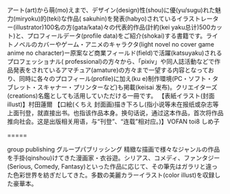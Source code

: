 アート(art)から萌(mo)えまで、デザイン(design)性(shou)に優(yu/sugu)れた魅力(miryoku)的(teki)な作品(
sakuhin)を発表(habyo)されているイラストレーター(illustrator)100名の方(gata/kata)々の代表的作品(計約(kei yaku总计)500カット)と、プロフィールデータ(profile data)をご紹介(shokai)する書籍です。ライトノベルのカバーやゲーム・アニメのキャラクタ(light novel no cover game anime no character)ー原案など商業フィールド(field)で活躍(katsuyaku)されるプロフェッショナル( professional)の方々から、「pixiv」や同人誌活動などで作品発表をされているアマチュア(amature)の方々まで一望する内容となっており、同時に各々のプロフィール(profile)に加え(ku e)制作環境(PC・ソフト・タブレット・スキャナー・プリンターなど)も掲載(keisai 发布)。クリエイターズ(creations)名鑑としても活用していただける一冊です。
【表紙イラスト(封面illust)】村田蓮爾
【口絵(くちえ 封面画)描き下ろし(指小说等未在报纸或杂志等上面刊登，就直接出书。也指该作品本身。换句话说，通过这本作品，首次将作品推向社会。这是出版相关用语，与“刊登”、“连载”相对应。)】VOFAN toi8 しめ子


=====

group publishing グループパブリッシング
精緻な描画で様々なジャンルの作品を手掛(qinshou)けてきた漫画家・衣谷遊。シリアス、コメディ、ファンタジー(Serious, Comedy, Fantasy)といった作品に応じて、その筆先はガラリと違った色彩世界を紡ぎだしてきた。多数の美麗カラーイラスト(color illust)を収録した豪華本。